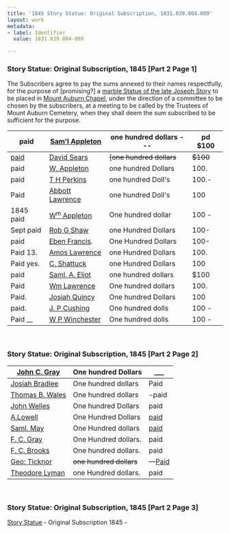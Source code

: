 ```yaml
---
title: '1845 Story Statue: Original Subscription, 1831.039.004-009'
layout: work
metadata:
- label: Identifier
  value: 1831.039.004-009

---
```

<div class="pages">
<div id="page-1130609">
<h3><a name="page-1130609">Story Statue: Original Subscription, 1845 [Part 2 Page 1]</a></h3>
<div class="page-content">
<p>The Subscribers agree to pay<span class='line-break'> </span>the sums annexed to their names<span class='line-break'> </span>respectfully, for the purpose of [promising?]<span class='line-break'> </span>a <a href='/pages/subjects/56255' title='Joseph Story Statue'>marble Statue of the late Joseph Story</a><span class='line-break'> </span>to be placed in <a href='/pages/subjects/53239' title='Bigelow Chapel'>Mount Auburn Chapel</a>,<span class='line-break'> </span>under the direction of a committee to be<span class='line-break'> </span>chosen by the subscribers, at a meeting<span class='line-break'> </span>to be called by the Trustees of Mount Auburn<span class='line-break'> </span>Cemetery, when they shall deem the sum<span class='line-break'> </span>subscribed to be sufficient for the purpose.<span class='line-break'> </span><table class='tabular'><thead><span class='line-break'> </span><tr><th>paid</th> <th><a href='/pages/subjects/54995' title='Appleton, Samuel'>Sam'l Appleton</a></th> <th>one hundred dollars ---</th> <th>pd $100</th></tr></thead> <tbody> <tr><td> <ins>paid</ins></td> <td><a href='/pages/subjects/54845' title='Sears, David'>David Sears</a></td> <td><del>[one hundred dollars</del></td> <td><del>$100</del> </td> </tr> <tr><td>paid</td> <td><a href='/pages/subjects/54929' title='Appleton, W.'>W. Appleton</a></td> <td>one hundred Dollars</td> <td>100. </td> </tr> <tr><td> paid</td> <td><a href='/pages/subjects/55018' title='Perkins, Thomas H.'>T H Perkins</a></td> <td>one hundred Doll's</td> <td>100.-</td> </tr> <tr><td>Paid</td> <td><a href='/pages/subjects/54997' title='Lawrence, Abbott'>Abbott Lawrence</a></td> <td>one hundred Doll's</td> <td>100 </td> </tr> <tr><td>1845 paid</td> <td><a href='/pages/subjects/54936' title='Appleton, William'>W<sup>m</sup> Appleton</a></td> <td>One hundred dollar</td> <td>100 -</td> </tr> <tr><td>Sept paid</td> <td><a href='/pages/subjects/55019' title='Shaw, Robert G.'>Rob G Shaw</a></td> <td>one Hundred Dollars</td> <td>100- </td> </tr> <tr><td>paid</td> <td><a href='/pages/subjects/62242' title='Francis, Ebenezer'>Eben <ins>Francis</ins></a>.</td> <td>One Hundred Dollars</td> <td>100-</td> </tr> <tr><td>Paid 13.</td> <td><a href='/pages/subjects/55000' title='Lawrence, Amos'>Amos Lawrence</a></td> <td>one Hundred Dollars</td> <td>100.</td> </tr> <tr><td>Paid yes.</td> <td><a href='/pages/subjects/55001' title='Shattuck, C.'>C. Shattuck</a></td> <td>one Hundred Dollars</td> <td>100</td> </tr> <tr><td>paid</td> <td><a href='/pages/subjects/102136' title='Eliot, Samuel A.'>Saml. A. Eliot</a></td> <td>one hundred dollars</td> <td>$100</td> </tr> <tr><td>Paid</td> <td><a href='/pages/subjects/55022' title='Lawrence, William (1783-1848)'>Wm Lawrence</a></td> <td>One hundred dollars</td> <td>100.</td> </tr> <tr><td>Paid.</td> <td><a href='/pages/subjects/54990' title='Quincy, Josiah'>Josiah Quincy</a></td> <td>One hundred Dollars</td> <td>100 </td> </tr> <tr><td>paid.</td> <td><a href='/pages/subjects/102132' title='Cushing, John P.'>J. P Cushing</a></td> <td>One hundred dolls</td> <td>100 -</td> </tr> <tr><td>Paid __</td> <td><a href='/pages/subjects/57584' title='Winchester, William P.'>W P Winchester</a></td> <td>One hundred dolls</td> <td>100 -</td> </tr> </tbody> </table></p>
</div>
</div>
<br />
<div id="page-1130610">
<h3><a name="page-1130610">Story Statue: Original Subscription, 1845 [Part 2 Page 2]</a></h3>
<div class="page-content">
<p><table class='tabular'><thead><span class='line-break'> </span><tr><th><a href='/pages/subjects/54916' title='Gray, John C.'>John C. Gray</a></th> <th>One hundred Dollars</th> <th>___</th></tr></thead> <tbody> <tr><td> <ins><a href='/pages/subjects/55014' title='Bradlee, Josiah'>Josiah Bradlee</a></ins></td> <td>One hundred dollars</td> <td>Paid </td> </tr> <tr><td> <a href='/pages/subjects/55006' title='Wales, Thomas B.'>Thomas B. Wales</a></td> <td>One hundred dollars</td> <td>-paid </td> </tr> <tr><td> <a href='/pages/subjects/55007' title='Welles, John'>John Welles</a></td> <td>One hundred Dollars</td> <td>paid </td> </tr> <tr><td> <a href='/pages/subjects/55008' title='Lowell, A.'>A.Lowell</a></td> <td>One Hundred Dollars</td> <td><ins>paid</ins> </td> </tr> <tr><td> <a href='/pages/subjects/54836' title='May, Samuel'>Saml. May</a></td> <td>One Hundred dollars</td> <td><ins>paid</ins> </td> </tr> <tr><td> <a href='/pages/subjects/58443' title='Gray, Francis C.'>F. C. Gray</a></td> <td>One Hundred dollars.</td> <td>paid </td> </tr> <tr><td> <a href='/pages/subjects/57576' title='Brooks, F. C.'>F. C. Brooks</a></td> <td>One hundred dollars.</td> <td>paid </td> </tr> <tr><td> <a href='/pages/subjects/54837' title='Ticknor, George'>Geo: Ticknor</a></td> <td><del>one hundred dollars</del></td> <td>—<ins>Paid</ins> </td> </tr> <tr><td> <a href='/pages/subjects/55013' title='Lyman, Theodore'>Theodore Lyman</a></td> <td>one Hundred dollars.</td> <td>paid </td> </tr> </tbody> </table></p>
</div>
</div>
<br />
<div id="page-1130611">
<h3><a name="page-1130611">Story Statue: Original Subscription, 1845 [Part 2 Page 3]</a></h3>
<div class="page-content">
<p><a href='/pages/subjects/56255' title='Joseph Story Statue'>Story Statue</a> - <span class='line-break'> </span>Original Subscription<span class='line-break'> </span><date when='1845'>1845</date> -</p>
</div>
</div>
<br />
</div>
